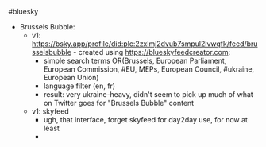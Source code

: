 #bluesky 

* Brussels Bubble:
	* v1: https://bsky.app/profile/did:plc:2zxlmj2dvub7smpul2lvwqfk/feed/brusselsbubble - created using https://blueskyfeedcreator.com:
		* simple search terms OR(Brussels, European Parliament, European Commission, #EU, MEPs, European Council, #ukraine, European Union)
		* language filter (en, fr)
		* result: very ukraine-heavy, didn't seem to pick up much of what on Twitter goes for "Brussels Bubble" content
	* v1: skyfeed
		* ugh, that interface, forget skyfeed for day2day use, for now at least
		* 